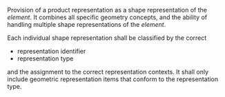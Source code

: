 Provision of a product representation as a shape representation of the _element_. It combines all specific geometry concepts, and the ability of handling multiple shape representations of the _element_.

Each individual shape representation shall be classified by the correct

*  representation identifier
*  representation type

and the assignment to the correct representation contexts. It shall only include geometric representation items that conform to the representation type.